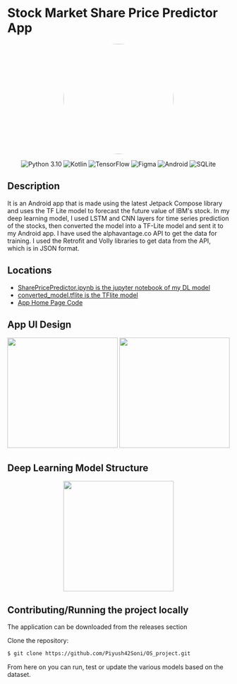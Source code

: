 # Stock Market Share Price Predictor App
<div align="center">
<img src="https://th.bing.com/th/id/OIG.KaoRXthw6k2vgT_RVFgi?w=173&h=173&c=6&pcl=1b1a19&r=0&o=5&dpr=1.1&pid=ImgGn" width=250 style="border-radius:50%"/>
  
  ![Python 3.10](https://img.shields.io/badge/Python-287595.svg?style=for-the-badge&logo=Python&logoColor=white)
  ![Kotlin](https://img.shields.io/badge/kotlin-%237F52FF.svg?style=for-the-badge&logo=kotlin&logoColor=white)
  ![TensorFlow](https://img.shields.io/badge/TensorFlow-%23FF6F00.svg?style=for-the-badge&logo=TensorFlow&logoColor=white)
  ![Figma](https://img.shields.io/badge/figma-%23F24E1E.svg?style=for-the-badge&logo=figma&logoColor=white)
  ![Android](https://img.shields.io/badge/Android-37F52FF.svg?style=for-the-badge&logo=Android&logoColor=white)
  ![SQLite](https://img.shields.io/badge/SQLite-293764.svg?style=for-the-badge&logo=SQLite&logoColor=white)
</div>

## Description
It is an Android app that is made using the latest Jetpack Compose library and uses the TF Lite model to forecast the future value of IBM's stock. In my deep learning model, I used LSTM and CNN layers for time series prediction of the stocks, then converted the model into a TF-Lite model and sent it to my Android app. I have used the alphavantage.co API to get the data for training. I used the Retrofit and Volly libraries to get data from the API, which is in JSON format.

## Locations
- [SharePricePredictor.ipynb is the jupyter notebook of my DL model](https://github.com/Piyush42Soni/Stock_Market_Share_Price_Predictor_App/blob/master/SharePricePredictor.ipynb)
- [converted_model.tflite is the TFlite model](https://github.com/Piyush42Soni/Stock_Market_Share_Price_Predictor_App/blob/master/app/src/main/ml/converted_model.tflite)
- [App Home Page Code](https://github.com/Piyush42Soni/Stock_Market_Share_Price_Predictor_App/blob/master/app/src/main/java/com/example/stockmarketpricepredictor/MainActivity.kt)

## App UI Design

<div align="center"> 
 <img src="https://github.com/Piyush42Soni/Stock_Market_Share_Price_Predictor_App/blob/master/AppUIdesign.png" width=250 />
 <img src="https://github.com/Piyush42Soni/Stock_Market_Share_Price_Predictor_App/blob/master/AppUIdesign2.png" width=250 />
</div>

## Deep Learning Model Structure

<div align="center"> 
 <img src="https://github.com/Piyush42Soni/Stock_Market_Share_Price_Predictor_App/blob/master/Model_structure.png" width=250 />
</div>

## Contributing/Running the project locally

The application can be downloaded from the releases section 

Clone the repository:

```bash
$ git clone https://github.com/Piyush42Soni/OS_project.git
```
From here on you can run, test or update the various models based on the dataset.
